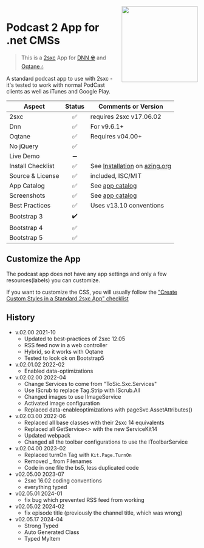 <image src="app-icon.png" align="right" width="200px">

# Podcast 2 App for .net CMSs

> This is a [2sxc](https://2sxc.org) App for [DNN ☢️](https://www.dnnsoftware.com/) and [Oqtane 💧](https://www.oqtane.org/)

A standard podcast app to use with 2sxc - it's tested to work with normal PodCast clients as well as iTunes and Google Play.

| Aspect              | Status | Comments or Version
| ------------------- | :----: | -------------------
| 2sxc                | ✅    | requires 2sxc v17.06.02
| Dnn                 | ✅    | For v9.6.1+
| Oqtane              | ✅    | Requires v04.00+
| No jQuery           | ✅    |
| Live Demo           | ➖    |
| Install Checklist   | ✅    | See [Installation](https://azing.org/2sxc/r/Y2n1XQwq) on [azing.org](https://azing.org/2sxc)
| Source & License    | ✅    | included, ISC/MIT
| App Catalog         | ✅    | See [app catalog](https://2sxc.org/en/apps/app/podcast-v2-hybrid-for-dnn-and-oqtane)
| Screenshots         | ✅    | See [app catalog](https://2sxc.org/en/apps/app/podcast-v2-hybrid-for-dnn-and-oqtane)
| Best Practices      | ✅    | Uses v13.10 conventions
| Bootstrap 3         | ✔️    |
| Bootstrap 4         | ✅    |
| Bootstrap 5         | ✅    |



## Customize the App

The podcast app does not have any app settings and only a few resources(labels) you can customize.

If you want to customize the CSS, you will usually follow the ["Create Custom Styles in a Standard 2sxc App" checklist](https://azing.org/2sxc/r/gg_aB9FD)

## History

* v.02.00 2021-10
  * Updated to best-practices of 2sxc 12.05
  * RSS feed now in a web controller
  * Hybrid, so it works with Oqtane
  * Tested to look ok on Bootstrap5
* v.02.01.02 2022-02
  * Enabled data-optimizations
* v.02.02.00 2022-04
  * Change Services to come from "ToSic.Sxc.Services"
  * Use IScrub to replace Tag.Strip with IScrub.All
  * Changed images to use IImageService
  * Activated image configuration
  * Replaced data-enableoptimizations with pageSvc.AssetAttributes()
* v.02.03.00 2022-06
  * Replaced all base classes with their 2sxc 14 equivalents
  * Replaced all GetService<> with the new ServiceKit14
  * Updated webpack
  * Changed all the toolbar configurations to use the IToolbarService
* v.02.04.00 2023-02
  * Replaced turnOn Tag with `Kit.Page.TurnOn`
  * Removed _ from Filenames
  * Code in one file the bs5, less duplicated code
* v02.05.00 2023-07
  * 2sxc 16.02 coding conventions
  * everything typed
* v02.05.01 2024-01
  * fix bug which prevented RSS feed from working
* v02.05.02 2024-02
  * fix episode title (previously the channel title, which was wrong)
* v02.05.17 2024-04
  * Strong Typed
  * Auto Generated Class
  * Typed MyItem